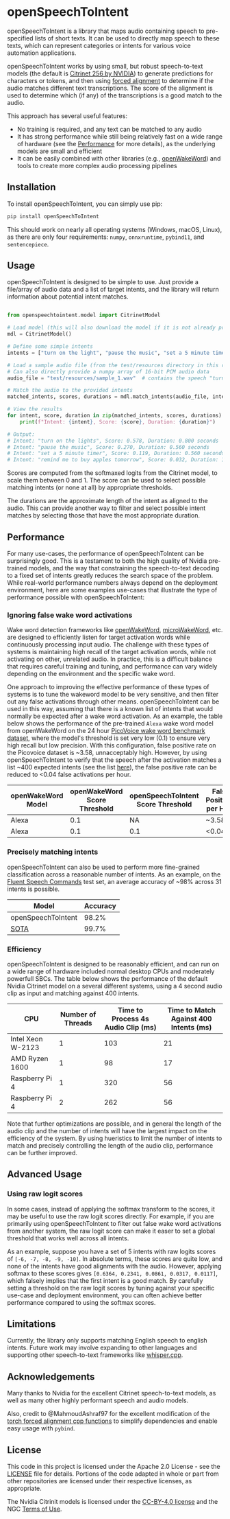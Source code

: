 # openSpeechToIntent

openSpeechToIntent is a library that maps audio containing speech to pre-specified lists of short texts. It can be used to directly map speech to these texts, which can represent categories or intents for various voice automation applications.

openSpeechToIntent works by using small, but robust speech-to-text models (the default is [Citrinet 256 by NVIDIA](https://catalog.ngc.nvidia.com/orgs/nvidia/teams/nemo/models/stt_en_citrinet_256)) to generate predictions for characters or tokens, and then using [forced alignment](https://research.nvidia.com/labs/conv-ai/blogs/2023/2023-08-forced-alignment/) to determine if the audio matches different text transcriptions. The score of the alignment is used to determine which (if any) of the transcriptions is a good match to the audio.

This approach has several useful features:
- No training is required, and any text can be matched to any audio
- It has strong performance while still being relatively fast on a wide range of hardware (see the [Performance](#performance) for more details), as the underlying models are small and efficient
- It can be easily combined with other libraries (e.g., [openWakeWord](https://github.com/dscripka/openwakeword)) and tools to create more complex audio processing pipelines

## Installation

To install openSpeechToIntent, you can simply use pip:

```bash
pip install openSpeechToIntent
```

This should work on nearly all operating systems (Windows, macOS, Linux), as there are only four requirements: `numpy`, `onnxruntime`, `pybind11`, and `sentencepiece`.

## Usage

openSpeechToIntent is designed to be simple to use. Just provide a file/array of audio data and a list of target intents, and the library will return information about potential intent matches.

```python

from openspeechtointent.model import CitrinetModel

# Load model (this will also download the model if it is not already present)
mdl = CitrinetModel()

# Define some simple intents
intents = ["turn on the light", "pause the music", "set a 5 minute timer"]

# Load a sample audio file (from the test/resources directory in this repo)
# Can also directly provide a numpy array of 16-bit PCM audio data
audio_file = "test/resources/sample_1.wav"  # contains the speech "turn on the lights"

# Match the audio to the provided intents
matched_intents, scores, durations = mdl.match_intents(audio_file, intents)

# View the results
for intent, score, duration in zip(matched_intents, scores, durations):
    print(f"Intent: {intent}, Score: {score}, Duration: {duration}")

# Output:
# Intent: "turn on the lights", Score: 0.578, Duration: 0.800 seconds
# Intent: "pause the music", Score: 0.270, Duration: 0.560 seconds
# Intent: "set a 5 minute timer", Score: 0.119, Duration: 0.560 seconds
# Intent: "remind me to buy apples tomorrow", Score: 0.032, Duration: 1.840 seconds
```

Scores are computed from the softmaxed logits from the Citrinet model, to scale them between 0 and 1. The score can be used to select possible matching intents (or none at all) by appropriate thresholds.

The durations are the approximate length of the intent as aligned to the audio. This can provide another way to filter and select possible intent matches by selecting those that have the most appropriate duration.

## Performance

For many use-cases, the performance of openSpeechToIntent can be surprisingly good. This is a testament to both the high quality of Nvidia pre-trained models, and the way that constraining the speech-to-text decoding to a fixed set of intents greatly reduces the search space of the problem. While real-world performance numbers always depend on the deployment environment, here are some examples use-cases that illustrate the type of performance possible with openSpeechToIntent:

### Ignoring false wake word activations

Wake word detection frameworks like [openWakeWord](https://github.com/dscripka/openWakeWord), [microWakeWord](https://github.com/kahrendt/microWakeWord), etc. are designed to efficiently listen for target activation words while continuously processing input audio. The challenge with these types of systems is maintaining high recall of the target activation words, while not activating on other, unrelated audio. In practice, this is a difficult balance that requires careful training and tuning, and performance can vary widely depending on the environment and the specific wake word.

One approach to improving the effective performance of these types of systems is to tune the wakeword model to be very sensitive, and then filter out any false activations through other means. openSpeechToIntent can be used in this way, assuming that there is a known list of intents that would normally be expected after a wake word activation. As an example, the table below shows the performance of the pre-trained `Alexa` wake word model from openWakeWord on the 24 hour [PicoVoice wake word benchmark dataset](https://github.com/Picovoice/wake-word-benchmark), where the model's threshold is set very low (0.1) to ensure very high recall but low precision. With this configuration, false positive rate on the Picovoice dataset is ~3.58, unnacceptably high. However, by using openSpeechToIntent to verify that the speech after the activation matches a list ~400 expected intents (see the list [here](test/intents/test_intents.json)), the false positive rate can be reduced to <0.04 false activations per hour.

| openWakeWord Model | openWakeWord Score Threshold | openSpeechToIntent Score Threshold | False Positives per Hour |
|---------------------|------------------------------|------------------------------------|--------------------------|
| Alexa              | 0.1                          | NA                                 | ~3.58                     |
| Alexa              | 0.1                          | 0.1                                 | <0.04                     |


### Precisely matching intents

openSpeechToIntent can also be used to perform more fine-grained classification across a reasonable number of intents. As an example, on the [Fluent Speech Commands](https://fluent.ai/fluent-speech-commands-a-dataset-for-spoken-language-understanding-research/) test set, an average accuracy of ~98% across 31 intents is possible.

| Model | Accuracy |
|-------|----------|
| openSpeechToIntent | 98.2% |
| [SOTA](https://paperswithcode.com/paper/finstreder-simple-and-fast-spoken-language) | 99.7% |


### Efficiency

openSpeechToIntent is designed to be reasonably efficient, and can run on a wide range of hardware included normal desktop CPUs and moderately powerfull SBCs. The table below shows the performance of the default Nvidia Citrinet model on a several different systems, using a 4 second audio clip as input and matching against 400 intents.

| CPU | Number of Threads | Time to Process 4s Audio Clip (ms) | Time to Match Against 400 Intents (ms) |
|-----|-------------------|-------------------------------|---------------------------|
| Intel Xeon W-2123 | 1 | 103 | 21 |
| AMD Ryzen 1600 | 1 | 98 | 17 |
| Raspberry Pi 4 | 1 | 320 | 56 |
| Raspberry Pi 4 | 2 | 262 | 56 |

Note that further optimizations are possible, and in general the length of the audio clip and the number of intents will have the largest impact on the efficiency of the system. By using hueristics to limit the number of intents to match and precisely controlling the length of the audio clip, performance can be further improved.

## Advanced Usage

### Using raw logit scores

In some cases, instead of applying the softmax transform to the scores, it may be useful to use the raw logit scores directly. For example, if you are primarily using openSpeechToIntent to filter out false wake word activations from another system, the raw logit score can make it easer to set a global threshold that works well across all intents.

As an example, suppose you have a set of 5 intents with raw logits scores of `[-6, -7, -8, -9, -10]`. In absolute terms, these scores are quite low, and none of the intents have good alignments with the audio. However, applying softmax to these scores gives `[0.6364, 0.2341, 0.0861, 0.0317, 0.0117]`, which falsely implies that the first intent is a good match. By carefully setting a threshold on the raw logit scores by tuning against your specific use-case and deployment environment, you can often achieve better performance compared to using the softmax scores.

## Limitations

Currently, the library only supports matching English speech to english intents. Future work may involve expanding to other languages and supporting other speech-to-text frameworks like [whisper.cpp](https://github.com/ggerganov/whisper.cpp).

## Acknowledgements

Many thanks to Nvidia for the excellent Citrinet speech-to-text models, as well as many other highly performant speech and audio models.

Also, credit to @MahmoudAshraf97 for the excellent modification of the [torch forced alignment cpp functions](https://github.com/MahmoudAshraf97/ctc-forced-aligner/blob/main/ctc_forced_aligner/forced_align_impl.cpp) to simplify dependencies and enable easy usage with `pybind`.

## License

This code in this project is licensed under the Apache 2.0 License - see the [LICENSE](LICENSE) file for details. Portions of the code adapted in whole or part from other repositories are licensed under their respective licenses, as appropriate.

The Nvidia Citrinit models is licensed under the [CC-BY-4.0 license](https://creativecommons.org/licenses/by/4.0/) and the NGC [Terms of Use](https://ngc.nvidia.com/legal/terms).